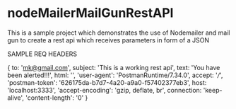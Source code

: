 # nodeMailerMailGunRestAPI
This is a sample project which demonstrates the use of Nodemailer and mail gun to create a rest api which receives parameters in form of a JSON

SAMPLE REQ HEADERS

{
  to: 'mk@gmail.com',
  subject: 'This is a working rest api',
  text: 'You have been alerted!!!',
  html: '',
  'user-agent': 'PostmanRuntime/7.34.0',
  accept: '*/*',
  'postman-token': '626175da-b7d7-4a20-a9a0-f57402377eb3',
  host: 'localhost:3333',
  'accept-encoding': 'gzip, deflate, br',
  connection: 'keep-alive',
  'content-length': '0'
}


